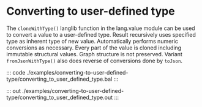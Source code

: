 # Converting to user-defined type

The `cloneWithType()` langlib function in the lang.value
module can be used to convert a value to a user-defined type.
Result recursively uses specified type as inherent type of new value.
Automatically performs numeric conversions as necessary.
Every part of the value is cloned including immutable structural values.
Graph structure is not preserved. 
Variant `fromJsonWithType()` also does reverse of conversions done by
`toJson`.


::: code ./examples/converting-to-user-defined-type/converting_to_user_defined_type.bal :::

::: out ./examples/converting-to-user-defined-type/converting_to_user_defined_type.out :::